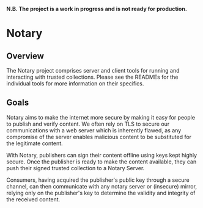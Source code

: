 **N.B. The project is a work in progress and is not ready for production.**

# Notary

## Overview

The Notary project comprises server and client tools for running and interacting
with trusted collections. Please see the READMEs for the individual tools for
more information on their specifics.

## Goals

Notary aims to make the internet more secure by making it easy for people to
publish and verify content. We often rely on TLS to secure our communications
with a web server which is inherently flawed, as any compromise of the server
enables malicious content to be substituted for the legitimate content.

With Notary, publishers can sign their content offline using keys kept highly
secure. Once the publisher is ready to make the content available, they can
push their signed trusted collection to a Notary Server.

Consumers, having acquired the publisher's public key through a secure channel,
can then communicate with any notary server or (insecure) mirror, relying
only on the publisher's key to determine the validity and integrity of the
received content.
